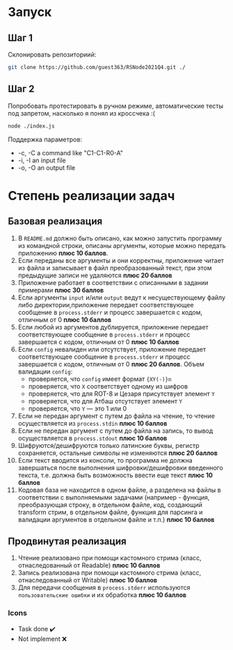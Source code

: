 # Запуск
## Шаг 1
Склонировать репозиториий:
```bash
git clone https://github.com/guest363/RSNode2021Q4.git ./
```
## Шаг 2
Попробовать протестировать в ручном режиме, автоматические тесты под запретом, насколько я понял из кроссчека :(
```bash
node ./index.js
```
Поддержка параметров:
- -c, -C a command like "C1-C1-R0-A"
- -i, -I an input file
- -o, -O an output file


# Степень реализации задач
## Базовая реализация

1. В `README.md` должно быть описано, как можно запустить программу из командной строки, описаны аргументы, которые можно передать приложению **плюс 10 баллов**.
2. Если переданы все аргументы и они корректны, приложение читает из файла и записывает в файл преобразованный текст, при этом предыдущие записи не удаляются **плюс 20 баллов**
3. Приложение работает в соответствии с описанными в задании примерами **плюс 30 баллов**
4. Если аргументы `input` и/или `output` ведут к несуществующему файлу либо директории,приложение передает соответствующее сообщение в `process.stderr` и прoцесс завершается с кодом, отличным от 0 **плюс 10 баллов**
5. Если любой из аргументов дублируется, приложение передает соответствующее сообщение в `process.stderr` и прoцесс завершается с кодом, отличным от 0 **плюс 10 баллов**
6. Если `config` невалиден или отсутствует, приложение передает соответствующее сообщение в `process.stderr` и прoцесс завершается с кодом, отличным от 0 **плюс 20 баллов**.
Объем валидации `config`:
    * проверяется, что `config` имеет формат `{XY(-)}n`
    * проверяется, что `X` соответствует одному из шифров
    * проверяется, что для ROT-8 и Цезаря присутствует элемент `Y`
    * проверяется, что для Атбаш отсутствует элемент `Y`
    * проверяется, что `Y` — это 1 или 0
7. Если не передан аргумент с путем до файла на чтение, то чтение осуществляется из `process.stdin` **плюс 10 баллов**
8. Если не передан аргумент с путем до файла на запись, то вывод осуществляется в `process.stdout` **плюс 10 баллов**
9. Шифруются/дешифруются только латинские буквы, регистр сохраняется, остальные символы не изменяются **плюс 20 баллов**
10. Если текст вводится из консоли, то программа не должна завершаться после выполнения шифровки/дешифровки введенного текста, т.е. должна быть возможность ввести еще текст **плюс 10 баллов**
11. Кодовая база не находится в одном файле, а разделена на файлы в соответствии с выполняемыми задачами (например - функция, преобразующая строку, в отдельном файле, код, создающий transform стрим, в отдельном файле, функция для парсинга и валидации аргументов в отдельном файле и т.п.) **плюс 10 баллов**

## Продвинутая реализация
1. Чтение реализовано при помощи кастомного стрима (класс, отнаследованный от Readable) **плюс 10 баллов**
2. Запись реализована при помощи кастомного стрима (класс, отнаследованный от Writable) **плюс 10 баллов**
3. Для передачи сообщения в `process.stderr` используются `пользовательские ошибки` и их обработка **плюс 10 баллов**



### Icons 
- Task done ✔️
- Not implement ❌